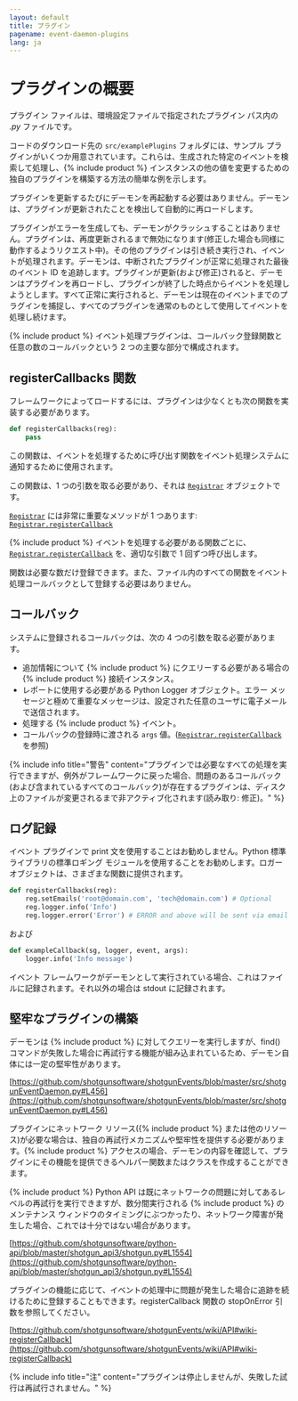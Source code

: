 ```yaml
---
layout: default
title: プラグイン
pagename: event-daemon-plugins
lang: ja
---
```


# プラグインの概要

プラグイン ファイルは、環境設定ファイルで指定されたプラグイン パス内の _.py_ ファイルです。

コードのダウンロード先の `src/examplePlugins` フォルダには、サンプル プラグインがいくつか用意されています。これらは、生成された特定のイベントを検索して処理し、{% include product %} インスタンスの他の値を変更するための独自のプラグインを構築する方法の簡単な例を示します。

プラグインを更新するたびにデーモンを再起動する必要はありません。デーモンは、プラグインが更新されたことを検出して自動的に再ロードします。

プラグインがエラーを生成しても、デーモンがクラッシュすることはありません。プラグインは、再度更新されるまで無効になります(修正した場合も同様に動作するようリクエスト中)。その他のプラグインは引き続き実行され、イベントが処理されます。デーモンは、中断されたプラグインが正常に処理された最後のイベント ID を追跡します。プラグインが更新(および修正)されると、デーモンはプラグインを再ロードし、プラグインが終了した時点からイベントを処理しようとします。すべて正常に実行されると、デーモンは現在のイベントまでのプラグインを捕捉し、すべてのプラグインを通常のものとして使用してイベントを処理し続けます。

{% include product %} イベント処理プラグインは、コールバック登録関数と任意の数のコールバックという 2 つの主要な部分で構成されます。

<a id="registerCallbacks_function"></a>

## registerCallbacks 関数

フレームワークによってロードするには、プラグインは少なくとも次の関数を実装する必要があります。

```python
def registerCallbacks(reg):
    pass
```

この関数は、イベントを処理するために呼び出す関数をイベント処理システムに通知するために使用されます。

この関数は、1 つの引数を取る必要があり、それは [`Registrar`](./event-daemon-api.md#Registrar) オブジェクトです。

[`Registrar`](./event-daemon-api.md#Registrar) には非常に重要なメソッドが 1 つあります: [`Registrar.registerCallback`](./event-daemon-api.md#registercallback)

{% include product %} イベントを処理する必要がある関数ごとに、[`Registrar.registerCallback`](./event-daemon-api.md#registerCallback) を、適切な引数で 1 回ずつ呼び出します。

関数は必要な数だけ登録できます。また、ファイル内のすべての関数をイベント処理コールバックとして登録する必要はありません。

<a id="Callbacks"></a>

## コールバック

システムに登録されるコールバックは、次の 4 つの引数を取る必要があります。

- 追加情報について {% include product %} にクエリーする必要がある場合の {% include product %} 接続インスタンス。
- レポートに使用する必要がある Python Logger オブジェクト。エラー メッセージと極めて重要なメッセージは、設定された任意のユーザに電子メールで送信されます。
- 処理する {% include product %} イベント。
- コールバックの登録時に渡される `args` 値。([`Registrar.registerCallback`](./event-daemon-api.md#wiki-registerCallback) を参照)

{% include info title="警告" content="プラグインでは必要なすべての処理を実行できますが、例外がフレームワークに戻った場合、問題のあるコールバック(および含まれているすべてのコールバック)が存在するプラグインは、ディスク上のファイルが変更されるまで非アクティブ化されます(読み取り: 修正)。" %}

<a id="Logging"></a>

## ログ記録

イベント プラグインで print 文を使用することはお勧めしません。Python 標準ライブラリの標準ロギング モジュールを使用することをお勧めします。ロガー オブジェクトは、さまざまな関数に提供されます。

```python
def registerCallbacks(reg):
    reg.setEmails('root@domain.com', 'tech@domain.com') # Optional
    reg.logger.info('Info')
    reg.logger.error('Error') # ERROR and above will be sent via email in default config
```

および

```python
def exampleCallback(sg, logger, event, args):
    logger.info('Info message')
```

イベント フレームワークがデーモンとして実行されている場合、これはファイルに記録されます。それ以外の場合は stdout に記録されます。

<a id="Robust"></a>

## 堅牢なプラグインの構築

デーモンは {% include product %} に対してクエリーを実行しますが、find() コマンドが失敗した場合に再試行する機能が組み込まれているため、デーモン自体には一定の堅牢性があります。

[https://github.com/shotgunsoftware/shotgunEvents/blob/master/src/shotgunEventDaemon.py#L456](https://github.com/shotgunsoftware/shotgunEvents/blob/master/src/shotgunEventDaemon.py#L456)

プラグインにネットワーク リソース({% include product %} または他のリソース)が必要な場合は、独自の再試行メカニズムや堅牢性を提供する必要があります。{% include product %} アクセスの場合、デーモンの内容を確認して、プラグインにその機能を提供できるヘルパー関数またはクラスを作成することができます。

{% include product %} Python API は既にネットワークの問題に対してあるレベルの再試行を実行できますが、数分間実行される {% include product %} のメンテナンス ウィンドウのタイミングにぶつかったり、ネットワーク障害が発生した場合、これでは十分ではない場合があります。

[https://github.com/shotgunsoftware/python-api/blob/master/shotgun_api3/shotgun.py#L1554](https://github.com/shotgunsoftware/python-api/blob/master/shotgun_api3/shotgun.py#L1554)

プラグインの機能に応じて、イベントの処理中に問題が発生した場合に追跡を続けるために登録することもできます。registerCallback 関数の stopOnError 引数を参照してください。

[https://github.com/shotgunsoftware/shotgunEvents/wiki/API#wiki-registerCallback](https://github.com/shotgunsoftware/shotgunEvents/wiki/API#wiki-registerCallback)

{% include info title="注" content="プラグインは停止しませんが、失敗した試行は再試行されません。" %}
